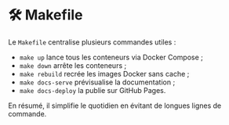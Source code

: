 # 🛠 Makefile

Le `Makefile` centralise plusieurs commandes utiles :
- `make up` lance tous les conteneurs via Docker Compose ;
- `make down` arrête les conteneurs ;
- `make rebuild` recrée les images Docker sans cache ;
- `make docs-serve` prévisualise la documentation ;
- `make docs-deploy` la publie sur GitHub Pages.

En résumé, il simplifie le quotidien en évitant de longues lignes de commande.
